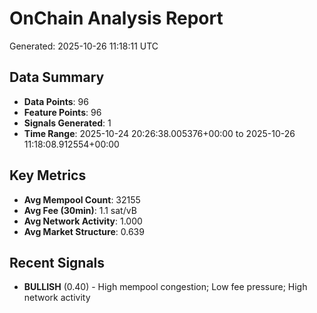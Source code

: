 # OnChain Analysis Report
Generated: 2025-10-26 11:18:11 UTC

## Data Summary
- **Data Points**: 96
- **Feature Points**: 96
- **Signals Generated**: 1
- **Time Range**: 2025-10-24 20:26:38.005376+00:00 to 2025-10-26 11:18:08.912554+00:00

## Key Metrics
- **Avg Mempool Count**: 32155
- **Avg Fee (30min)**: 1.1 sat/vB
- **Avg Network Activity**: 1.000
- **Avg Market Structure**: 0.639

## Recent Signals
- **BULLISH** (0.40) - High mempool congestion; Low fee pressure; High network activity
